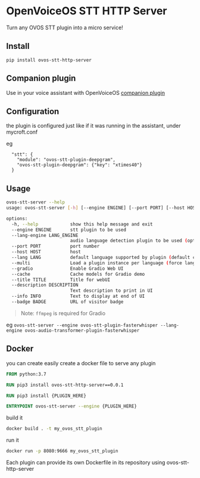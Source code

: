 # OpenVoiceOS STT HTTP Server

Turn any OVOS STT plugin into a micro service!

## Install

`pip install ovos-stt-http-server`

## Companion plugin

Use in your voice assistant with OpenVoiceOS [companion plugin](https://github.com/OpenVoiceOS/ovos-stt-server-plugin)

## Configuration

the plugin is configured just like if it was running in the assistant, under mycroft.conf

eg
```
  "stt": {
    "module": "ovos-stt-plugin-deepgram",
    "ovos-stt-plugin-deepgram": {"key": "xtimes40"}
  }
```


## Usage

```bash
ovos-stt-server --help
usage: ovos-stt-server [-h] [--engine ENGINE] [--port PORT] [--host HOST]

options:
  -h, --help            show this help message and exit
  --engine ENGINE       stt plugin to be used
  --lang-engine LANG_ENGINE
                        audio language detection plugin to be used (optional)
  --port PORT           port number
  --host HOST           host
  --lang LANG           default language supported by plugin (default comes from mycroft.conf)
  --multi               Load a plugin instance per language (force lang support, loads multiple plugins into memory)
  --gradio              Enable Gradio Web UI
  --cache               Cache models for Gradio demo
  --title TITLE         Title for webUI
  --description DESCRIPTION
                        Text description to print in UI
  --info INFO           Text to display at end of UI
  --badge BADGE         URL of visitor badge
```
> Note: `ffmpeg` is required for Gradio

eg `ovos-stt-server --engine ovos-stt-plugin-fasterwhisper --lang-engine ovos-audio-transformer-plugin-fasterwhisper`

## Docker

you can create easily create a docker file to serve any plugin

```dockerfile
FROM python:3.7

RUN pip3 install ovos-stt-http-server==0.0.1

RUN pip3 install {PLUGIN_HERE}

ENTRYPOINT ovos-stt-server --engine {PLUGIN_HERE}
```

build it
```bash
docker build . -t my_ovos_stt_plugin
```

run it
```bash
docker run -p 8080:9666 my_ovos_stt_plugin
```

Each plugin can provide its own Dockerfile in its repository using ovos-stt-http-server
